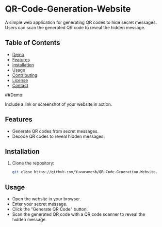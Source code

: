 # QR-Code-Generation-Website



A simple web application for generating QR codes to hide secret messages. Users can scan the generated QR code to reveal the hidden message.

## Table of Contents
- [Demo](#demo)
- [Features](#features)
- [Installation](#installation)
- [Usage](#usage)
- [Contributing](#contributing)
- [License](#license)
- [Contact](#contact)

##Demo

Include a link or screenshot of your website in action.

## Features

- Generate QR codes from secret messages.
- Decode QR codes to reveal hidden messages.

## Installation

1. Clone the repository:

   ```bash
   git clone https://github.com/Yuvaramesh/QR-Code-Generation-Website.git
## Usage
- Open the website in your browser.
- Enter your secret message.
- Click the "Generate QR Code" button.
- Scan the generated QR code with a QR code scanner to reveal the hidden message.

